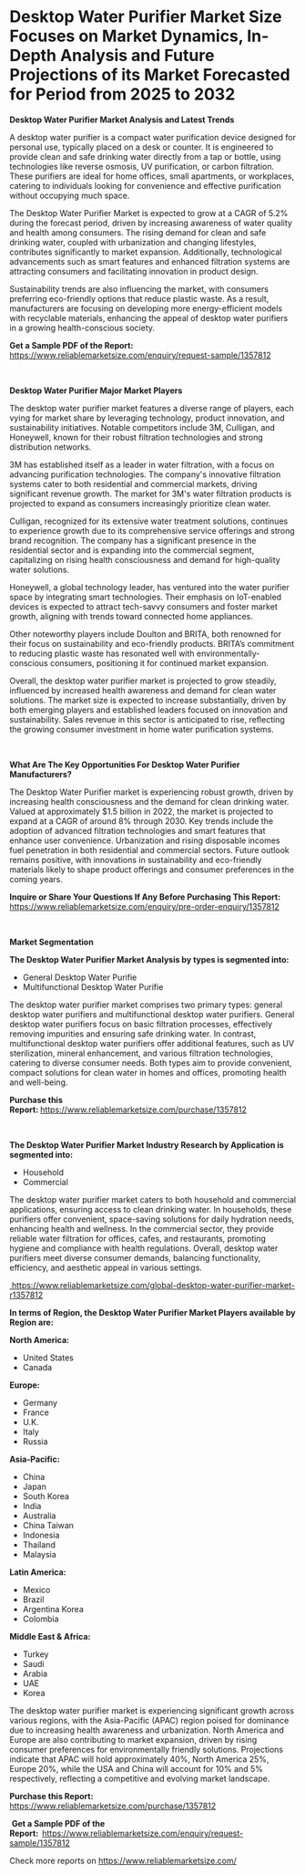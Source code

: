 <p><h1>Desktop Water Purifier Market Size Focuses on Market Dynamics, In-Depth Analysis and Future Projections of its Market Forecasted for Period from 2025 to 2032</h1></p><p><strong>Desktop Water Purifier Market Analysis and Latest Trends</strong></p>
<p><p>A desktop water purifier is a compact water purification device designed for personal use, typically placed on a desk or counter. It is engineered to provide clean and safe drinking water directly from a tap or bottle, using technologies like reverse osmosis, UV purification, or carbon filtration. These purifiers are ideal for home offices, small apartments, or workplaces, catering to individuals looking for convenience and effective purification without occupying much space.</p><p>The Desktop Water Purifier Market is expected to grow at a CAGR of 5.2% during the forecast period, driven by increasing awareness of water quality and health among consumers. The rising demand for clean and safe drinking water, coupled with urbanization and changing lifestyles, contributes significantly to market expansion. Additionally, technological advancements such as smart features and enhanced filtration systems are attracting consumers and facilitating innovation in product design. </p><p>Sustainability trends are also influencing the market, with consumers preferring eco-friendly options that reduce plastic waste. As a result, manufacturers are focusing on developing more energy-efficient models with recyclable materials, enhancing the appeal of desktop water purifiers in a growing health-conscious society.</p></p>
<p><strong>Get a Sample PDF of the Report:&nbsp;</strong> <a href="https://www.reliablemarketsize.com/enquiry/request-sample/1357812?utm_campaign=2005&utm_medium=2&utm_source=Github&utm_content=ia&utm_term=16022025&utm_id=desktop-water-purifier">https://www.reliablemarketsize.com/enquiry/request-sample/1357812</a></p>
<p>&nbsp;</p>
<p><strong>Desktop Water Purifier Major Market Players</strong></p>
<p><p>The desktop water purifier market features a diverse range of players, each vying for market share by leveraging technology, product innovation, and sustainability initiatives. Notable competitors include 3M, Culligan, and Honeywell, known for their robust filtration technologies and strong distribution networks.</p><p>3M has established itself as a leader in water filtration, with a focus on advancing purification technologies. The company's innovative filtration systems cater to both residential and commercial markets, driving significant revenue growth. The market for 3M's water filtration products is projected to expand as consumers increasingly prioritize clean water.</p><p>Culligan, recognized for its extensive water treatment solutions, continues to experience growth due to its comprehensive service offerings and strong brand recognition. The company has a significant presence in the residential sector and is expanding into the commercial segment, capitalizing on rising health consciousness and demand for high-quality water solutions.</p><p>Honeywell, a global technology leader, has ventured into the water purifier space by integrating smart technologies. Their emphasis on IoT-enabled devices is expected to attract tech-savvy consumers and foster market growth, aligning with trends toward connected home appliances.</p><p>Other noteworthy players include Doulton and BRITA, both renowned for their focus on sustainability and eco-friendly products. BRITA’s commitment to reducing plastic waste has resonated well with environmentally-conscious consumers, positioning it for continued market expansion.</p><p>Overall, the desktop water purifier market is projected to grow steadily, influenced by increased health awareness and demand for clean water solutions. The market size is expected to increase substantially, driven by both emerging players and established leaders focused on innovation and sustainability. Sales revenue in this sector is anticipated to rise, reflecting the growing consumer investment in home water purification systems.</p></p>
<p>&nbsp;</p>
<p><strong>What Are The Key Opportunities For Desktop Water Purifier Manufacturers?</strong></p>
<p><p>The Desktop Water Purifier market is experiencing robust growth, driven by increasing health consciousness and the demand for clean drinking water. Valued at approximately $1.5 billion in 2022, the market is projected to expand at a CAGR of around 8% through 2030. Key trends include the adoption of advanced filtration technologies and smart features that enhance user convenience. Urbanization and rising disposable incomes fuel penetration in both residential and commercial sectors. Future outlook remains positive, with innovations in sustainability and eco-friendly materials likely to shape product offerings and consumer preferences in the coming years.</p></p>
<p><strong>Inquire or Share Your Questions If Any Before Purchasing This Report:</strong> <a href="https://www.reliablemarketsize.com/enquiry/pre-order-enquiry/1357812?utm_campaign=2005&utm_medium=2&utm_source=Github&utm_content=ia&utm_term=16022025&utm_id=desktop-water-purifier">https://www.reliablemarketsize.com/enquiry/pre-order-enquiry/1357812</a></p>
<p>&nbsp;</p>
<p><strong>Market Segmentation</strong></p>
<p><strong>The Desktop Water Purifier Market Analysis by types is segmented into:</strong></p>
<p><ul><li>General Desktop Water Purifie</li><li>Multifunctional Desktop Water Purifie</li></ul></p>
<p><p>The desktop water purifier market comprises two primary types: general desktop water purifiers and multifunctional desktop water purifiers. General desktop water purifiers focus on basic filtration processes, effectively removing impurities and ensuring safe drinking water. In contrast, multifunctional desktop water purifiers offer additional features, such as UV sterilization, mineral enhancement, and various filtration technologies, catering to diverse consumer needs. Both types aim to provide convenient, compact solutions for clean water in homes and offices, promoting health and well-being.</p></p>
<p><strong>Purchase this Report:&nbsp;</strong><a href="https://www.reliablemarketsize.com/purchase/1357812?utm_campaign=2005&utm_medium=2&utm_source=Github&utm_content=ia&utm_term=16022025&utm_id=desktop-water-purifier">https://www.reliablemarketsize.com/purchase/1357812</a></p>
<p>&nbsp;</p>
<p><strong>The Desktop Water Purifier Market Industry Research by Application is segmented into:</strong></p>
<p><ul><li>Household</li><li>Commercial</li></ul></p>
<p><p>The desktop water purifier market caters to both household and commercial applications, ensuring access to clean drinking water. In households, these purifiers offer convenient, space-saving solutions for daily hydration needs, enhancing health and wellness. In the commercial sector, they provide reliable water filtration for offices, cafes, and restaurants, promoting hygiene and compliance with health regulations. Overall, desktop water purifiers meet diverse consumer demands, balancing functionality, efficiency, and aesthetic appeal in various settings.</p></p>
<p><a href="https://www.reliablemarketsize.com/global-desktop-water-purifier-market-r1357812?utm_campaign=2005&utm_medium=2&utm_source=Github&utm_content=ia&utm_term=16022025&utm_id=desktop-water-purifier">&nbsp;https://www.reliablemarketsize.com/global-desktop-water-purifier-market-r1357812</a></p>
<p><strong>In terms of Region, the Desktop Water Purifier Market Players available by Region are:</strong></p>
<p>
    <p> <strong> North America: </strong>
        <ul>
            <li>United States</li>
            <li>Canada</li>
        </ul>
        </p> 
    <p> <strong> Europe: </strong>
        <ul>
            <li>Germany</li>
            <li>France</li>
            <li>U.K.</li>
            <li>Italy</li>
            <li>Russia</li>
        </ul>
        </p> 
    <p> <strong> Asia-Pacific: </strong>
        <ul>
            <li>China</li>
            <li>Japan</li>
            <li>South Korea</li>
            <li>India</li>
            <li>Australia</li>
            <li>China Taiwan</li>
            <li>Indonesia</li>
            <li>Thailand</li>
            <li>Malaysia</li>
        </ul>
        </p> 
    <p> <strong> Latin America: </strong>
        <ul>
            <li>Mexico</li>
            <li>Brazil</li>
            <li>Argentina Korea</li>
            <li>Colombia</li>
        </ul>
        </p> 
    <p> <strong> Middle East & Africa: </strong>
        <ul>
            <li>Turkey</li>
            <li>Saudi</li>
            <li>Arabia</li>
            <li>UAE</li>
            <li>Korea</li>
        </ul>
    </p>
    </p>
<p><p>The desktop water purifier market is experiencing significant growth across various regions, with the Asia-Pacific (APAC) region poised for dominance due to increasing health awareness and urbanization. North America and Europe are also contributing to market expansion, driven by rising consumer preferences for environmentally friendly solutions. Projections indicate that APAC will hold approximately 40%, North America 25%, Europe 20%, while the USA and China will account for 10% and 5% respectively, reflecting a competitive and evolving market landscape.</p></p>
<p><strong>Purchase this Report: </strong><a href="https://www.reliablemarketsize.com/purchase/1357812?utm_campaign=2005&utm_medium=2&utm_source=Github&utm_content=ia&utm_term=16022025&utm_id=desktop-water-purifier">https://www.reliablemarketsize.com/purchase/1357812</a></p>
<p>&nbsp;<strong>Get a Sample PDF of the Report:&nbsp;&nbsp;</strong><a href="https://www.reliablemarketsize.com/enquiry/request-sample/1357812?utm_campaign=2005&utm_medium=2&utm_source=Github&utm_content=ia&utm_term=16022025&utm_id=desktop-water-purifier">https://www.reliablemarketsize.com/enquiry/request-sample/1357812</a></p>
<p><strong></strong></p>
<p>Check more reports on <a href="https://www.reliablemarketsize.com/?utm_campaign=2005&utm_medium=2&utm_source=Github&utm_content=ia&utm_term=16022025&utm_id=desktop-water-purifier">https://www.reliablemarketsize.com/</a></p>